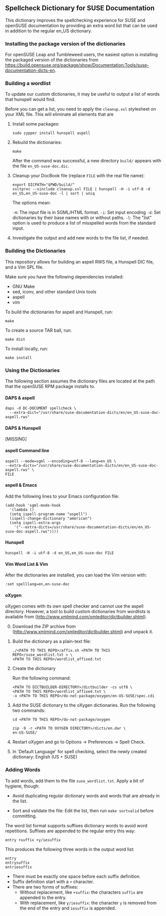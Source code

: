 ## Spellcheck Dictionary for SUSE Documentation

This dictionary improves the spellchecking experience for SUSE and openSUSE
documentation by providing an extra word list that can be used in addition
to the regular en_US dictionary.

### Installing the package version of the dictionaries

For openSUSE Leap and Tumbleweed users, the easiest option is installing the
packaged version of the dictionaries from
https://build.opensuse.org/package/show/Documentation:Tools/suse-documentation-dicts-en.


### Building a wordlist

To update our custom dictionaries, it may be useful to output a list of words
that hunspell would find.

Before you can get a list, you need to apply the `cleanup.xsl` stylesheet on
your XML file. This will eliminate all elements that are 

1. Install some packages:

     ```
     sudo zypper install hunspell aspell
     ```

1. Rebuild the dictionaries:

     ```
     make
     ```

   After the command was successful, a new directory `build/` appears with the
   file `en_US-suse-doc.dic`.


1. Cleanup your DocBook file (replace `FILE` with the real file name):

     ```
     export DICPATH="$PWD/build/"
     xsltproc --xinclude cleanup.xsl FILE | hunspell -H -i utf-8 -d en_US,en_US-suse-doc -l | sort | uniq
     ```

    The options mean:
    
    `-H`: The input file is in SGML/HTML format.
    `-i`: Set input encoding
    `-d`: Set dictionaries by their base names with or without paths.
    `-l`: The "list" option is used to produce a list of misspelled words from the standard input.

1. Investigate the output and add new words to the file list, if needed.


### Building the Dictionaries

This repository allows for building an aspell RWS file, a Hunspell DIC file,
and a Vim SPL file.

Make sure you have the following dependencies installed:

* GNU Make
* sed, iconv, and other standard Unix tools
* aspell
* vim

To build the dictionaries for aspell and Hunspell, run:

```
make
```

To create a source TAR ball, run:

```
make dist
```

To install locally, run:

```
make install
```


### Using the Dictionaries

The following section assumes the dictionary files are located at the
path that the openSUSE RPM package installs to.


#### DAPS & aspell

```
daps -d DC-DOCUMENT spellcheck \
  --extra-dict="/usr/share/suse-documentation-dicts/en/en_US-suse-doc-aspell.rws"

```


#### DAPS & Hunspell

[MISSING]


#### aspell Command line

```
aspell --mode=sgml --encoding=utf-8 --lang=en_US \
--extra-dicts="/usr/share/suse-documentation-dicts/en/en_US-suse-doc-aspell.rws" \
FILE
```

#### aspell & Emacs

Add the following lines to your Emacs configuration file:

```
(add-hook 'sgml-mode-hook
  '(lambda ()
  (setq ispell-program-name "aspell")
  (ispell-change-dictionary "american")
  (setq ispell-extra-args
    '("--extra-dicts=/usr/share/suse-documentation-dicts/en/en_US-suse-doc-aspell.rws"))))
```


#### Hunspell

```
hunspell -H -i utf-8 -d en_US,en_US-suse-doc FILE
```

#### Vim Word List & Vim

After the dictionaries are installed, you can load the Vim version with:

```
:set spelllang=en,en-suse-doc
```

#### oXygen

oXygen comes with its own spell checker and cannot use the aspell
directory. However, a tool to build custom dictionaries from wordlists
is available from (http://www.xmlmind.com/xmleditor/dictbuilder.shtml).

0. Download the ZIP archive from
   (http://www.xmlmind.com/xmleditor/dictbuilder.shtml)
   and unpack it.

1. Build the dictionary as a plain-text file:

   ```
   ./<PATH TO THIS REPO>/affix.sh <PATH TO THIS REPO>/suse_wordlist.txt > \
   <PATH TO THIS REPO>/wordlist_affixed.txt
   ```

2. Create the dictionary

   Run the following command:

   ```
   <PATH TO DICTBUILDER-DIRECTORY>/dictbuilder -cs utf8 \
   <PATH TO THIS REPO>/wordlist_affixed.txt \
   -o <PATH TO THIS REPO>/do-not-package/oxygen/en-US-SUSE/spec.cdi
   ```

3. Add the SUSE dictionary to the oXygen dictionaries.
   Run the following two commands:

   ```
   cd <PATH TO THIS REPO>/do-not-package/oxygen

   zip -9 -r <PATH TO OXYGEN DIRECTORY>/dicts/en.dar \
   en-US-SUSE/
   ```

4. Restart oXygen and go to Options -> Preferences -> Spell Check.

5. In 'Default Language' for spell checking, select the newly created dictionary: English (US + SUSE)

### Adding Words

To add words, add them to the file `suse_wordlist.txt`. Apply a bit of
hygiene, though:

* Avoid duplicating regular dictionary words and words that are already in
  the list.

* Sort and validate the file: Edit the list, then run `make sortvalid` before
  committing.

The word list format supports suffixes dictionary words to avoid word
repetitions. Suffixes are appended to the regular entry this way:

```
entry +suffix +y/iesuffix
```

This produces the following three words in the output word list:

```
entry
entrysuffix
entriesuffix
```

* There must be exactly one space before each suffix definition.
* Suffix definition start with a `+` character.
* There are two forms of suffixes:
  * Without replacement, like `+suffix`: the characters `suffix` are appended
    to the entry.
  * With replacement, like `y/iesuffix`: the character `y` is removed from the
    end of the entry and `iesuffix` is appended.
